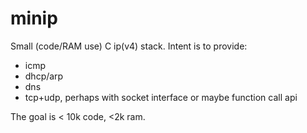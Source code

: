 minip
=====
Small (code/RAM use) C ip(v4) stack. Intent is to provide:  
- icmp
- dhcp/arp
- dns
- tcp+udp, perhaps with socket interface or maybe function call api

The goal is < 10k code, <2k ram.
